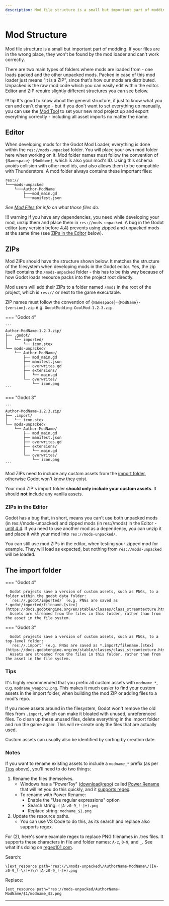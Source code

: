 ```yaml
---
description: Mod file structure is a small but important part of modding.
---
```


# Mod Structure

Mod file structure is a small but important part of modding. If your files are in the wrong place, they won't be found 
by the mod loader and can't work correctly.

There are two main types of folders where mods are loaded from - one loads packed and the other unpacked mods. Packed in
case of this mod loader just means "it is a ZIP", since that's how our mods are distributed. Unpacked is the raw mod code
which you can easily edit within the editor. Editor and ZIP require slightly different structures you can see below.

!!! tip
    It's good to know about the general structure, if just to know what you can and can't change - but if you don't 
    want to set everything up manually, you can use the [Mod Tool](tools/mod_tool.md) to set your new mod project up and 
    export everything correctly - including all asset imports no matter the name.

## Editor
When developing mods for the Godot Mod Loader, everything is done within the `res://mods-unpacked` folder. You will place
your own mod folder here when working on it. Mod folder names must follow the convention of `{Namespace}-{ModName}`, which 
is also your mod's ID. Using this schema avoids collision with other mod ids, and also allows them to be compatible with 
Thunderstore. A mod folder always contains these important files:
```
res://
└───mods-unpacked
    └───Author-ModName
        ├───mod_main.gd
        └───manifest.json
```
*See [Mod Files](mod_files.md) for info on what those files do.*

!!! warning 
    If you have any dependencies, you need while developing your mod, unzip them and place them in `res://mods-unpacked`.
    A bug in the Godot editor (any version before [4.4](https://github.com/godotengine/godot/pull/90425)) prevents 
    using zipped and unpacked mods at the same time (see [ZIPs in the Editor](#zips-in-the-editor) below).

## ZIPs
Mod ZIPs should have the structure shown below. It matches the structure of the filesystem when developing mods in the 
Godot editor. Yes, the zip itself contains the `/mods-unpacked` folder - this has to be this way because of how Godot 
loads resource packs into the project root directly. 

Mod users will add their ZIPs to a folder named `/mods` in the root of the project, which is `res://` or next to the game executable.

ZIP names must follow the convention of `{Namespace}-{ModName}-{version}.zip` e.g. `GodotModding-CoolMod-1.2.3.zip`.

=== "Godot 4"

    ```
    Author-ModName-1.2.3.zip/
    ├── .godot/
    │   └── imported/
    │       └── icon.stex
    └── mods-unpacked/
        └── Author-ModName/
            ├── mod_main.gd
            ├── manifest.json
            ├── overwrites.gd
            ├── extensions/
            │   └── main.gd
            └── overwrites/
                └── icon.png
    ```

=== "Godot 3"

    ```
    Author-ModName-1.2.3.zip/
    ├── .import/
    │   └── icon.stex
    └── mods-unpacked/
        └── Author-ModName/
            ├── mod_main.gd
            ├── manifest.json
            ├── overwrites.gd
            ├── extensions/
            │   └── main.gd
            └── overwrites/
                └── icon.png
    ```

Mod ZIPs need to include any custom assets from the [import folder](#the-import-folder), otherwise Godot won't know they exist.

Your mod ZIP's import folder **should only include your custom assets**. It should __**not**__ include any vanilla assets.

### ZIPs in the Editor
Godot has a bug that, in short, means you can't use both unpacked mods (in res://mods-unpacked) and zipped mods 
(in res://mods) in the Editor - [until 4.4](https://github.com/godotengine/godot/pull/90425). If you need to use another
mod as a dependency, you can unzip it and place it with your mod into `res://mods-unpacked/`.

You can still use mod ZIPs in the editor, when testing your zipped mod for example. 
They will load as expected, but nothing from `res://mods-unpacked` will be loaded.

## The import folder

=== "Godot 4"

      Godot projects save a version of custom assets, such as PNGs, to a folder within the godot data folder:
      `res://.godot/imported/` (e.g. PNGs are saved as *.godot/imported/filename.[stex](https://docs.godotengine.org/en/stable/classes/class_streamtexture.html)*). 
      Assets are streamed from the files in this folder, rather than from the asset in the file system.

=== "Godot 3"

      Godot projects save a version of custom assets, such as PNGs, to a top-level folder:
      `res://.import` (e.g. PNGs are saved as *.import/filename.[stex](https://docs.godotengine.org/en/stable/classes/class_streamtexture.html)*). 
      Assets are streamed from the files in this folder, rather than from the asset in the file system.

### Tips
It's highly recommended that you prefix all custom assets with `modname_*`, e.g. `modname_weapon1.png`. 
This makes it much easier to find your custom assets in the import folder, when building the mod ZIP or adding 
files to a mod's repo.

If you move assets around in the filesystem, Godot won't remove the old files from `.import`, which can make it bloated 
with unused, unreferenced files. To clean up these unused files, delete everything in the import folder and run the game again. 
This will re-create only the files that are actually used.

Custom assets can usually also be identified by sorting by creation date.

### Notes
If you want to rename existing assets to include a `modname_*` prefix (as per [Tips](#tips) above), you'll need to do two things:
1. Rename the files themselves.
    - Windows has a "PowerToy" ([download](https://learn.microsoft.com/en-us/windows/powertoys/)/[repo](https://learn.microsoft.com/en-us/windows/powertoys/)) called [Power Rename](https://learn.microsoft.com/en-us/windows/powertoys/powerrename) that will let you do this quickly, and it [supports regex](https://learn.microsoft.com/en-us/windows/powertoys/powerrename#regular-expressions).
    - To rename with Power Rename:
        - Enable the "Use regular expressions" option
        - Search string: `([A-z0-9_!-]+).png`
        - Replace string: `modname_$1.png`
2. Update the resource paths.
    - You can use VS Code to do this, as its search and replace also supports regex.

For (2), here's some example regex to replace PNG filenames in .tres files. It supports these characters in file and folder names: `A-z`, `0-9`, and `_`. See what it's doing on [regex101.com](https://regex101.com/r/lJscaf/1).

Search:
```regex
\[ext_resource path="res:\/\/mods-unpacked\/AuthorName-ModName\/([A-z0-9_!-\/]+)\/([A-z0-9_!-]+).png
```

Replace:
```gdscript2
[ext_resource path="res://mods-unpacked/AuthorName-ModName/$1/modname_$2.png
```

---

